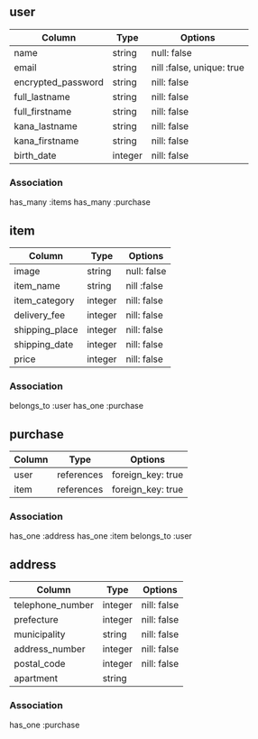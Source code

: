 ## user

| Column             | Type    | Options                   |
| ------------------ | ------- | ------------------------- |
| name               | string  | null: false               |
| email              | string  | nill :false, unique: true |
| encrypted_password | string  | nill: false               |
| full_lastname      | string  | nill: false               |
| full_firstname     | string  | nill: false               |
| kana_lastname      | string  | nill: false               |
| kana_firstname     | string  | nill: false               |
| birth_date         | integer | nill: false               |


### Association
has_many :items
has_many :purchase


## item

| Column         | Type    | Options     |
| -------------- | ------  | ----------- |
| image          | string  | null: false |
| item_name      | string  | nill :false |
| item_category  | integer | nill: false |
| delivery_fee   | integer | nill: false |
| shipping_place | integer | nill: false |
| shipping_date  | integer | nill: false |
| price          | integer | nill: false |


### Association
belongs_to :user
has_one :purchase


## purchase

| Column         | Type       | Options           |
| -------------- | ---------- | ----------------- |
| user           | references | foreign_key: true |
| item           | references | foreign_key: true |


### Association
has_one :address
has_one :item
belongs_to :user


## address

| Column           | Type    | Options     |
| ---------------- | ------- | ----------- |
| telephone_number | integer | nill: false |
| prefecture       | integer | nill: false |
| municipality     | string  | nill: false |
| address_number   | integer | nill: false |
| postal_code      | integer | nill: false |
| apartment        | string  |             |


### Association
has_one :purchase
